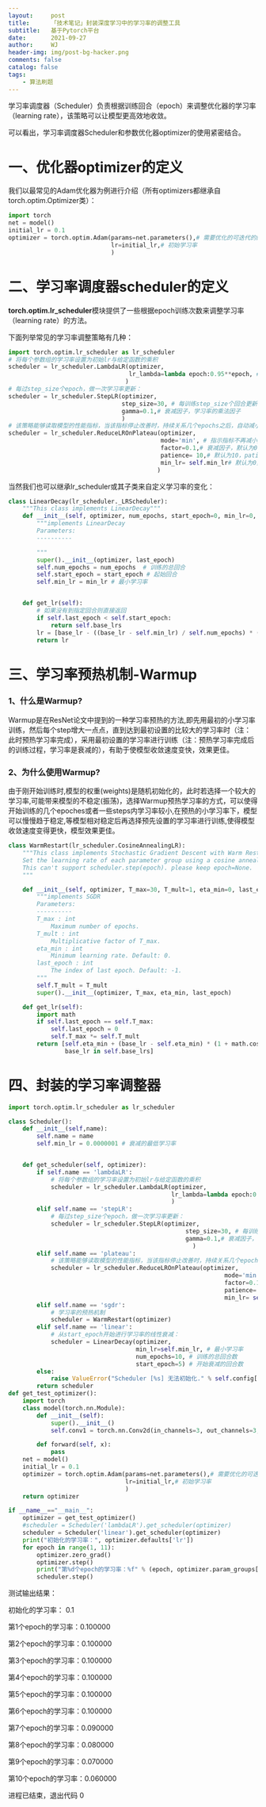 ```yaml
---
layout:     post
title:      「技术笔记」封装深度学习中的学习率的调整工具
subtitle:   基于Pytorch平台
date:       2021-09-27
author:     WJ
header-img: img/post-bg-hacker.png
comments: false
catalog: false
tags:
    - 算法刷题
---
```


学习率调度器（Scheduler）负责根据训练回合（epoch）来调整优化器的学习率（learning rate），该策略可以让模型更高效地收敛。

可以看出，学习率调度器Scheduler和参数优化器optimizer的使用紧密结合。

# 一、优化器optimizer的定义

我们以最常见的Adam优化器为例进行介绍（所有optimizers都继承自torch.optim.Optimizer类）：

```python
import torch
net = model()
initial_lr = 0.1
optimizer = torch.optim.Adam(params=net.parameters(),# 需要优化的可迭代的网络参数，可以是多个网络的参数
                             lr=initial_lr,# 初始学习率
                             )
```

# 二、学习率调度器scheduler的定义

**torch.optim.lr_scheduler**模块提供了一些根据epoch训练次数来调整学习率（learning rate）的方法。

下面列举常见的学习率调整策略有几种：

```python
import torch.optim.lr_scheduler as lr_scheduler
# 将每个参数组的学习率设置为初始lr与给定函数的乘积
scheduler = lr_scheduler.LambdaLR(optimizer,
                                  lr_lambda=lambda epoch:0.95**epoch, # 根据epoch计算衰减因子的函数，也可是函数列表
                                 )
# 每过step_size个epoch，做一次学习率更新：
scheduler = lr_scheduler.StepLR(optimizer,
                                step_size=30, # 每训练step_size个回合更新一次学习率
                                gamma=0.1,# 衰减因子，学习率的乘法因子
                                )
# 该策略能够读取模型的性能指标，当该指标停止改善时，持续关系几个epochs之后，自动减小学习率。
scheduler = lr_scheduler.ReduceLROnPlateau(optimizer,
                                           mode='min', # 指示指标不再减小/增大时降低学习率，可取min/max
                                           factor=0.1,# 衰减因子，默认为0.1
                                           patience= 10,# 默认为10，patience个回合之后降低学习率
                                           min_lr= self.min_lr# 默认为0，最小学习率
                                          )
```

当然我们也可以继承lr_scheduler或其子类来自定义学习率的变化：

```python
class LinearDecay(lr_scheduler._LRScheduler):
    """This class implements LinearDecay"""
    def __init__(self, optimizer, num_epochs, start_epoch=0, min_lr=0, last_epoch=-1):
        """implements LinearDecay
        Parameters:
        ----------

        """
        super().__init__(optimizer, last_epoch)
        self.num_epochs = num_epochs  # 训练的总回合
        self.start_epoch = start_epoch # 起始回合
        self.min_lr = min_lr # 最小学习率


    def get_lr(self):
        # 如果没有到指定回合则直接返回
        if self.last_epoch < self.start_epoch:
            return self.base_lrs
        lr = [base_lr - ((base_lr - self.min_lr) / self.num_epochs) * (self.last_epoch - self.start_epoch) for base_lr in self.base_lrs]
        return lr
```

# 三、学习率预热机制-Warmup

### 1、什么是Warmup?

Warmup是在ResNet论文中提到的一种学习率预热的方法,即先用最初的小学习率训练，然后每个step增大一点点，直到达到最初设置的比较大的学习率时（注：此时预热学习率完成），采用最初设置的学习率进行训练（注：预热学习率完成后的训练过程，学习率是衰减的），有助于使模型收敛速度变快，效果更佳。

### 2、为什么使用Warmup?

由于刚开始训练时,模型的权重(weights)是随机初始化的，此时若选择一个较大的学习率,可能带来模型的不稳定(振荡)，选择Warmup预热学习率的方式，可以使得开始训练的几个epoches或者一些steps内学习率较小,在预热的小学习率下，模型可以慢慢趋于稳定,等模型相对稳定后再选择预先设置的学习率进行训练,使得模型收敛速度变得更快，模型效果更佳。

```python
class WarmRestart(lr_scheduler.CosineAnnealingLR):
    """This class implements Stochastic Gradient Descent with Warm Restarts(SGDR): https://arxiv.org/abs/1608.03983.
    Set the learning rate of each parameter group using a cosine annealing schedule, When last_epoch=-1, sets initial lr as lr.
    This can't support scheduler.step(epoch). please keep epoch=None.
    """

    def __init__(self, optimizer, T_max=30, T_mult=1, eta_min=0, last_epoch=-1):
        """implements SGDR
        Parameters:
        ----------
        T_max : int
            Maximum number of epochs.
        T_mult : int
            Multiplicative factor of T_max.
        eta_min : int
            Minimum learning rate. Default: 0.
        last_epoch : int
            The index of last epoch. Default: -1.
        """
        self.T_mult = T_mult
        super().__init__(optimizer, T_max, eta_min, last_epoch)

    def get_lr(self):
        import math
        if self.last_epoch == self.T_max:
            self.last_epoch = 0
            self.T_max *= self.T_mult
        return [self.eta_min + (base_lr - self.eta_min) * (1 + math.cos(math.pi * self.last_epoch / self.T_max)) / 2 for
                base_lr in self.base_lrs]
```

# 四、封装的学习率调整器

```python
import torch.optim.lr_scheduler as lr_scheduler

class Scheduler():
    def __init__(self,name):
        self.name = name
        self.min_lr = 0.0000001 # 衰减的最低学习率


    def get_scheduler(self, optimizer):
        if self.name == 'lambdaLR':
            # 将每个参数组的学习率设置为初始lr与给定函数的乘积
            scheduler = lr_scheduler.LambdaLR(optimizer,
                                              lr_lambda=lambda epoch:0.95**epoch, # 根据epoch计算衰减因子的函数，也可以是函数列表
                                              )
        elif self.name == 'stepLR':
            # 每过step_size个epoch，做一次学习率更新：
            scheduler = lr_scheduler.StepLR(optimizer,
                                                  step_size=30, # 每训练step_size个回合更新一次学习率
                                                  gamma=0.1,# 衰减因子，学习率的乘法因子
                                                    )
        elif self.name == 'plateau':
            # 该策略能够读取模型的性能指标，当该指标停止改善时，持续关系几个epochs之后，自动减小学习率。
            scheduler = lr_scheduler.ReduceLROnPlateau(optimizer,
                                                             mode='min', # 指示指标不再减小/增大时降低学习率，可取min/max
                                                             factor=0.1,# 衰减因子，默认为0.1
                                                             patience= 10,# 默认为10，patience个回合之后降低学习率
                                                             min_lr= self.min_lr)# 默认为0，最小学习率
        elif self.name == 'sgdr':
            # 学习率的预热机制
            scheduler = WarmRestart(optimizer)
        elif self.name == 'linear':
            # 从start_epoch开始进行学习率的线性衰减：
            scheduler = LinearDecay(optimizer,
                                    min_lr=self.min_lr, # 最小学习率
                                    num_epochs=10, # 训练的总回合数
                                    start_epoch=5) # 开始衰减的回合数
        else:
            raise ValueError("Scheduler [%s] 无法初始化." % self.config['scheduler']['name'])
        return scheduler
def get_test_optimizer():
    import torch
    class model(torch.nn.Module):
        def __init__(self):
            super().__init__()
            self.conv1 = torch.nn.Conv2d(in_channels=3, out_channels=3, kernel_size=3)

        def forward(self, x):
            pass
    net = model()
    initial_lr = 0.1
    optimizer = torch.optim.Adam(params=net.parameters(),# 需要优化的可迭代的网络参数，也可以是多个网络的参数
                                 lr=initial_lr,# 初始学习率
                                 )
    return optimizer

if __name__=="__main__":
    optimizer = get_test_optimizer()
    #scheduler = Scheduler('lambdaLR').get_scheduler(optimizer)
    scheduler = Scheduler('linear').get_scheduler(optimizer)
    print("初始化的学习率：", optimizer.defaults['lr'])
    for epoch in range(1, 11):
        optimizer.zero_grad()
        optimizer.step()
        print("第%d个epoch的学习率：%f" % (epoch, optimizer.param_groups[0]['lr']))
        scheduler.step()
```

测试输出结果：

初始化的学习率： 0.1

第1个epoch的学习率：0.100000

第2个epoch的学习率：0.100000

第3个epoch的学习率：0.100000

第4个epoch的学习率：0.100000

第5个epoch的学习率：0.100000

第6个epoch的学习率：0.100000

第7个epoch的学习率：0.090000

第8个epoch的学习率：0.080000

第9个epoch的学习率：0.070000

第10个epoch的学习率：0.060000

进程已结束，退出代码 0
